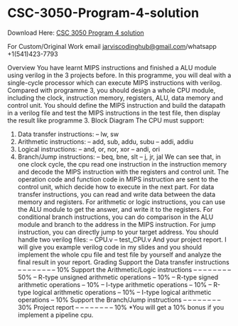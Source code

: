 # CSC-3050-Program-4-solution

Download Here: [CSC 3050 Program 4 solution](https://jarviscodinghub.com/assignment/csc-3050-program-4-solution/)

For Custom/Original Work email jarviscodinghub@gmail.com/whatsapp +1(541)423-7793

Overview
You have learnt MIPS instructions and finished a ALU module using verilog in
the 3 projects before. In this programme, you will deal with a single-cycle
processor which can execute MIPS instructions with verilog.
Compared with programme 3, you should design a whole CPU module,
including the clock, instruction memory, registers, ALU, data memory and
control unit. You should define the MIPS instruction and build the datapath in
a verilog file and test the MIPS instructions in the test file, then display the
result like programme 3.
Block Diagram
The CPU must support:
1) Data transfer instructions:
– lw, sw
2) Arithmetic instructions:
– add, sub, addu, subu
– addi, addiu
3) Logical instructions:
– and, or, nor, xor
– andi, ori
4) Branch/Jump instructions:
– beq, bne, slt
– j, jr, jal
We can see that, in one clock cycle, the cpu read one instruction in the
instruction memory and decode the MIPS instruction with the registers and
control unit. The operation code and function code in MIPS instruction are
sent to the control unit, which decide how to execute in the next part. For
data transfer instructions, you can read and write data between the data
memory and registers. For arithmetic or logic instructions, you can use the
ALU module to get the answer, and write it to the registers. For conditional
branch instructions, you can do comparison in the ALU module and branch
to the address in the MIPS instruction. For jump instruction, you can directly
jump to your target address.
You should handle two verilog files:
– CPU.v
– test_CPU.v
And your project report.
I will give you example verilog code in my slides and you should implement
the whole cpu file and test file by yourself and analyze the final result in your
report.
Grading
Support the Data transfer instructions – – – – – – – – 10%
Support the Arithmetic/Logic instructions – – – – – – – – 50%
– R-type unsigned arithmetic operations – 10%
– R-type signed arithmetic operations – 10%
– I-type arithmetic operations – 10%
– R-type logical arithmetic operations – 10%
– I-type logical arithmetic operations – 10%
Support the Branch/Jump instructions – – – – – – – – 30%
Project report – – – – – – – – 10%
*You will get a 10% bonus if you implement a pipeline cpu.

